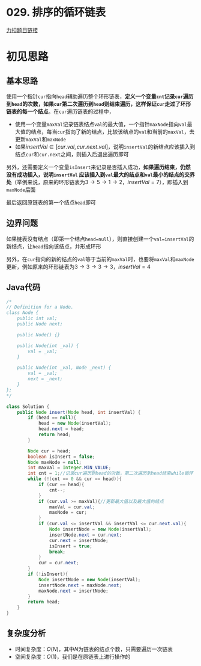 # 029. 排序的循环链表

[力扣题目链接](https://leetcode-cn.com/problems/4ueAj6/)


# 初见思路

## 基本思路
使用一个指针`cur`指向`head`辅助遍历整个环形链表，<strong>定义一个变量`cnt`记录`cur`遍历到`head`的次数，如果`cur`第二次遍历到`head`则结束遍历，这样保证`cur`走过了环形链表的每一个结点</strong>。在`cur`遍历链表的过程中，
- 使用一个变量`maxVal`记录链表结点`val`的最大值，一个指针`maxNode`指向`val`最大值的结点，每当`cur`指向了新的结点，比较该结点的`val`和当前的`maxVal`，去更新`maxVal`和`maxNode`
- 如果$insertVal \in [cur.val ,cur.next.val]$，说明`insertVal`的新结点应该插入到结点`cur`和`cur.next`之间，则插入后退出遍历即可

另外，还需要定义一个变量`isInsert`来记录是否插入成功，<strong>如果遍历结束，仍然没有成功插入，说明`insertVal` 应该插入到`val`最大的结点和`val`最小的结点的交界处</strong>（举例来说，原来的环形链表为$3\rightarrow 5\rightarrow 1\rightarrow 2$，$insertVal=7$），即插入到`maxNode`后面

最后返回原链表的第一个结点`head`即可

## 边界问题

如果链表没有结点（即第一个结点`head=null`），则直接创建一个`val=insertVal`的新结点，让`head`指向该结点，并形成环形

另外，在`cur`指向的新的结点的`val`等于当前的`maxVal`时，也要将`maxVal`和`maxNode`更新，例如原来的环形链表为$3\rightarrow 3\rightarrow 3\rightarrow 3$，$insertVal=4$


## Java代码
```java
/*
// Definition for a Node.
class Node {
    public int val;
    public Node next;

    public Node() {}

    public Node(int _val) {
        val = _val;
    }

    public Node(int _val, Node _next) {
        val = _val;
        next = _next;
    }
};
*/

class Solution {
    public Node insert(Node head, int insertVal) {
        if (head == null){
            head = new Node(insertVal);
            head.next = head;
            return head;
        }

        Node cur = head;
        boolean isInsert = false;
        Node maxNode = null;
        int maxVal = Integer.MIN_VALUE;
        int cnt = 1;//记录cur遍历到head的次数，第二次遍历到head结束while循环
        while (!(cnt == 0 && cur == head)){
            if (cur == head){
                cnt--;
            }
            if (cur.val >= maxVal){//更新最大值以及最大值的结点
                maxVal = cur.val;
                maxNode = cur;
            }
            if (cur.val <= insertVal && insertVal <= cur.next.val){
                Node insertNode = new Node(insertVal);
                insertNode.next = cur.next;
                cur.next = insertNode;
                isInsert = true;
                break;
            }
            cur = cur.next;
        }
        if (!isInsert){
            Node insertNode = new Node(insertVal);
            insertNode.next = maxNode.next;
            maxNode.next = insertNode;
        }
        return head;
    }
}
```

## 复杂度分析
- 时间复杂度：$O(N)$，其中$N$为链表的结点个数，只需要遍历一次链表
- 空间复杂度：$O(1)$，我们是在原链表上进行操作的